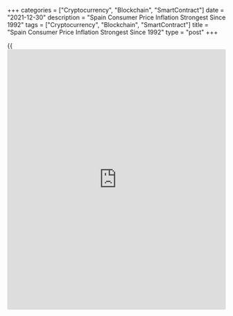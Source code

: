 +++
categories = ["Cryptocurrency", "Blockchain", "SmartContract"]
date = "2021-12-30"
description = "Spain Consumer Price Inflation Strongest Since 1992"
tags = ["Cryptocurrency", "Blockchain", "SmartContract"]
title = "Spain Consumer Price Inflation Strongest Since 1992"
type = "post"
+++

{{<iframe id="large-banner" src="https://www.bounty.group/#slide=14.0" width="100%" height="600" scrolling="no" style="border: 0px solid rgb(216, 221, 230); border-radius: 3px;">}}

Spain consumer prices grew at the fastest pace since March 1992, flash
data from the statistical office INE showed Thursday.

Consumer price inflation rose to 6.7 percent in December from 5.5
percent in November. Prices advanced at the fastest pace since March
1992 and also far exceeded the expected rate of 5.7 percent.  
  
Core inflation came in at 2.1 percent in December, up from 1.7 percent
in November.

Electricity and food prices contributed the most to the increase in
consumer price inflation.

EU harmonized inflation also climbed to 6.7 percent from 5.5 percent in
November, data showed. The rate was forecast to climb to 5.8 percent.

On a monthly basis, consumer prices grew 1.3 percent after climbing 0.3
percent in the prior month.

Similarly, the harmonized index of consumer prices gained 1.2 percent,
faster than the 0.2 percent increase seen in November. The expected rate
was 0.4 percent.

For comments and feedback [contact](https://www.playgroundfx.com/contact/): editorial@rtt[news](https://www.letsplayfx.com/blog/forex-news-website/).com

[Economic News][1]

 **What parts of the world are seeing the best (and worst) economic
performances lately? Click[here][2] to check out our [Econ Scorecard][2]
and find out! See up-to-the-moment [ranking](https://www.playgroundfx.com/blog/crypto-exchange-ranking/)s for the best and worst
performers in [GDP][3], [unemployment rate][4], [inflation][5] and much
more.**

   1. www.rtt[news](https://www.letsplayfx.com/blog/forex-news-website/).com/Content/EconomicNews.aspx
   2. www.rtt[news](https://www.letsplayfx.com/blog/forex-news-website/).com/economic-scorecard/world-rank/unemployment-rate/highest-performance.aspx
   3. www.rtt[news](https://www.letsplayfx.com/blog/forex-news-website/).com/economic-scorecard/world-rank/GDP/highest-performance.aspx
   4. www.rtt[news](https://www.letsplayfx.com/blog/forex-news-website/).com/economic-scorecard/world-rank/unemployment-rate/lowest-performance.aspx
   5. www.rtt[news](https://www.letsplayfx.com/blog/forex-news-website/).com/economic-scorecard/world-rank/CPI/highest-performance.aspx